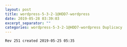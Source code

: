 ```yaml
---
layout: post
title: wordpress-5-3-2-1@HDD7-wordpress
date: 2019-05-28 03:39:03
excerpt_separator: ""
categories: wordpress-5-3-2-1@HDD7-wordpress Duplicacy
---
```

```
Rev 251 created 2019-05-25 05:35
```
